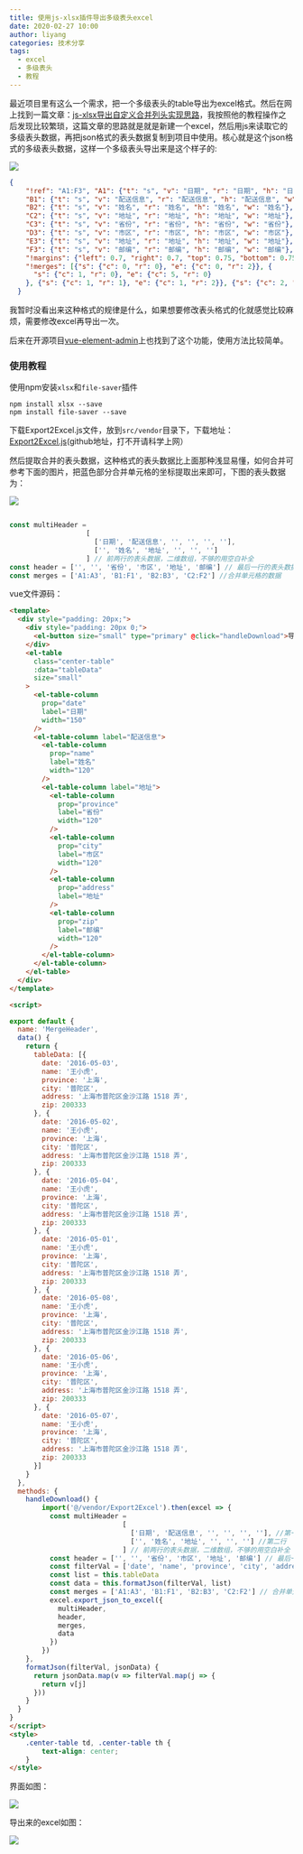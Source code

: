 ```yaml
---
title: 使用js-xlsx插件导出多级表头excel
date: 2020-02-27 10:00
author: liyang
categories: 技术分享
tags:
  - excel
  - 多级表头 
  - 教程 
---
```


最近项目里有这么一个需求，把一个多级表头的table导出为excel格式。然后在网上找到一篇文章：[js-xlsx导出自定义合并列头实现思路](https://www.jianshu.com/p/9a465d7d1448)，我按照他的教程操作之后发现比较繁琐，这篇文章的思路就是就是新建一个excel，然后用js来读取它的多级表头数据，再把json格式的表头数据复制到项目中使用。核心就是这个json格式的多级表头数据，这样一个多级表头导出来是这个样子的:

![](https://images.liyangzone.com/article_img/技术相关/导出多级表头excel/20200227_101309.png)

```json
{
    "!ref": "A1:F3", "A1": {"t": "s", "v": "日期", "r": "日期", "h": "日期", "w": "日期"},
    "B1": {"t": "s", "v": "配送信息", "r": "配送信息", "h": "配送信息", "w": "配送信息"},
    "B2": {"t": "s", "v": "姓名", "r": "姓名", "h": "姓名", "w": "姓名"},
    "C2": {"t": "s", "v": "地址", "r": "地址", "h": "地址", "w": "地址"},
    "C3": {"t": "s", "v": "省份", "r": "省份", "h": "省份", "w": "省份"},
    "D3": {"t": "s", "v": "市区", "r": "市区", "h": "市区", "w": "市区"},
    "E3": {"t": "s", "v": "地址", "r": "地址", "h": "地址", "w": "地址"},
    "F3": {"t": "s", "v": "邮编", "r": "邮编", "h": "邮编", "w": "邮编"},
    "!margins": {"left": 0.7, "right": 0.7, "top": 0.75, "bottom": 0.75, "header": 0.3, "footer": 0.3},
    "!merges": [{"s": {"c": 0, "r": 0}, "e": {"c": 0, "r": 2}}, {
      "s": {"c": 1, "r": 0}, "e": {"c": 5, "r": 0}
    }, {"s": {"c": 1, "r": 1}, "e": {"c": 1, "r": 2}}, {"s": {"c": 2, "r": 1}, "e": {"c": 5, "r": 1}}]
  }
```
我暂时没看出来这种格式的规律是什么，如果想要修改表头格式的化就感觉比较麻烦，需要修改excel再导出一次。

后来在开源项目[vue-element-admin](https://panjiachen.gitee.io/vue-element-admin/)上也找到了这个功能，使用方法比较简单。

### 使用教程


使用npm安装`xlsx`和`file-saver`插件
```shell script
npm install xlsx --save
npm install file-saver --save
```
下载Export2Excel.js文件，放到`src/vendor`目录下，下载地址：[Export2Excel.js](https://raw.githubusercontent.com/PanJiaChen/vue-element-admin/master/src/vendor/Export2Excel.js)(github地址，打不开请科学上网）

然后提取合并的表头数据，这种格式的表头数据比上面那种浅显易懂，如何合并可参考下面的图片，把蓝色部分合并单元格的坐标提取出来即可，下图的表头数据为：

![](https://images.liyangzone.com/article_img/技术相关/导出多级表头excel/20200227_111320.png)

```js

const multiHeader =
                   [
                     ['日期', '配送信息', '', '', '', ''],
                     ['', '姓名', '地址', '', '', '']
                   ] // 前两行的表头数据，二维数组，不够的用空白补全
const header = ['', '', '省份', '市区', '地址', '邮编'] // 最后一行的表头数据，合并过的也要用空白补全
const merges = ['A1:A3', 'B1:F1', 'B2:B3', 'C2:F2'] //合并单元格的数据

```

vue文件源码：

```html
<template>
  <div style="padding: 20px;">
    <div style="padding: 20px 0;">
      <el-button size="small" type="primary" @click="handleDownload">导出EXCEl</el-button>
    </div>
    <el-table
      class="center-table"
      :data="tableData"
      size="small"
    >
      <el-table-column
        prop="date"
        label="日期"
        width="150"
      />
      <el-table-column label="配送信息">
        <el-table-column
          prop="name"
          label="姓名"
          width="120"
        />
        <el-table-column label="地址">
          <el-table-column
            prop="province"
            label="省份"
            width="120"
          />
          <el-table-column
            prop="city"
            label="市区"
            width="120"
          />
          <el-table-column
            prop="address"
            label="地址"
          />
          <el-table-column
            prop="zip"
            label="邮编"
            width="120"
          />
        </el-table-column>
      </el-table-column>
    </el-table>
  </div>
</template>

<script>

export default {
  name: 'MergeHeader',
  data() {
    return {
      tableData: [{
        date: '2016-05-03',
        name: '王小虎',
        province: '上海',
        city: '普陀区',
        address: '上海市普陀区金沙江路 1518 弄',
        zip: 200333
      }, {
        date: '2016-05-02',
        name: '王小虎',
        province: '上海',
        city: '普陀区',
        address: '上海市普陀区金沙江路 1518 弄',
        zip: 200333
      }, {
        date: '2016-05-04',
        name: '王小虎',
        province: '上海',
        city: '普陀区',
        address: '上海市普陀区金沙江路 1518 弄',
        zip: 200333
      }, {
        date: '2016-05-01',
        name: '王小虎',
        province: '上海',
        city: '普陀区',
        address: '上海市普陀区金沙江路 1518 弄',
        zip: 200333
      }, {
        date: '2016-05-08',
        name: '王小虎',
        province: '上海',
        city: '普陀区',
        address: '上海市普陀区金沙江路 1518 弄',
        zip: 200333
      }, {
        date: '2016-05-06',
        name: '王小虎',
        province: '上海',
        city: '普陀区',
        address: '上海市普陀区金沙江路 1518 弄',
        zip: 200333
      }, {
        date: '2016-05-07',
        name: '王小虎',
        province: '上海',
        city: '普陀区',
        address: '上海市普陀区金沙江路 1518 弄',
        zip: 200333
      }]
    }
  },
  methods: {
    handleDownload() {
        import('@/vendor/Export2Excel').then(excel => {
          const multiHeader =
                            [
                              ['日期', '配送信息', '', '', '', ''], //第一行
                              ['', '姓名', '地址', '', '', ''] //第二行
                            ] // 前两行的表头数据，二维数组，不够的用空白补全
          const header = ['', '', '省份', '市区', '地址', '邮编'] // 最后一行的表头数据
          const filterVal = ['date', 'name', 'province', 'city', 'address', 'zip']
          const list = this.tableData
          const data = this.formatJson(filterVal, list)
          const merges = ['A1:A3', 'B1:F1', 'B2:B3', 'C2:F2'] // 合并单元格的数据，如何合并参考上面图片的蓝色背景部分
          excel.export_json_to_excel({
            multiHeader,
            header,
            merges,
            data
          })
        })
    },
    formatJson(filterVal, jsonData) {
      return jsonData.map(v => filterVal.map(j => {
        return v[j]
      }))
    }
  }
}
</script>
<style>
    .center-table td, .center-table th {
        text-align: center;
    }
</style>

```
界面如图：

![](https://images.liyangzone.com/article_img/技术相关/导出多级表头excel/20200227_111142.png)

导出来的excel如图：

![](https://images.liyangzone.com/article_img/技术相关/导出多级表头excel/20200227_111833.png)



